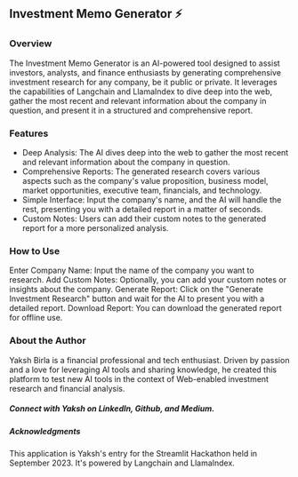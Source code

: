 ## Investment Memo Generator ⚡
### Overview
The Investment Memo Generator is an AI-powered tool designed to assist investors, analysts, and finance enthusiasts by generating comprehensive investment research for any company, be it public or private. It leverages the capabilities of Langchain and LlamaIndex to dive deep into the web, gather the most recent and relevant information about the company in question, and present it in a structured and comprehensive report.

### Features
- Deep Analysis: The AI dives deep into the web to gather the most recent and relevant information about the company in question.
- Comprehensive Reports: The generated research covers various aspects such as the company's value proposition, business model, market opportunities, executive team, financials, and technology.
- Simple Interface: Input the company's name, and the AI will handle the rest, presenting you with a detailed report in a matter of seconds.
- Custom Notes: Users can add their custom notes to the generated report for a more personalized analysis.

### How to Use
Enter Company Name: Input the name of the company you want to research.
Add Custom Notes: Optionally, you can add your custom notes or insights about the company.
Generate Report: Click on the "Generate Investment Research" button and wait for the AI to present you with a detailed report.
Download Report: You can download the generated report for offline use.

### About the Author
Yaksh Birla is a financial professional and tech enthusiast. Driven by passion and a love for leveraging AI tools and sharing knowledge, he created this platform to test new AI tools in the context of Web-enabled investment research and financial analysis.

##### Connect with Yaksh on LinkedIn, Github, and Medium.

##### Acknowledgments
This application is Yaksh's entry for the Streamlit Hackathon held in September 2023. It's powered by Langchain and LlamaIndex.

